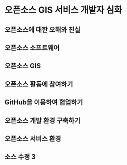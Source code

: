 # 오픈소스 GIS 서비스 개발자 심화

## 오픈소스에 대한 오해와 진실

## 오픈소스 소프트웨어

## 오픈소스 GIS

## 오픈소스 활동에 참여하기

## GitHub을 이용하여 협업하기

## 오픈소스 개발 환경 구축하기

## 오픈소스 서비스 환경 

## 소스 수정 3